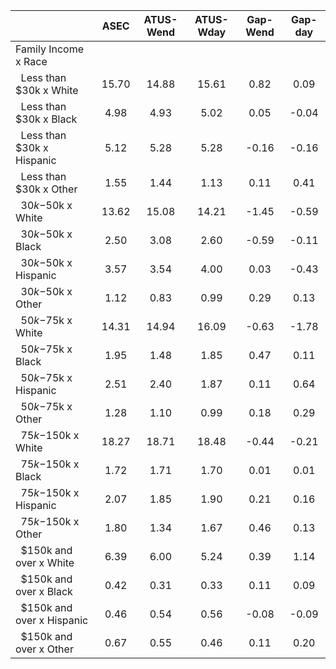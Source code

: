 
|                      |         ASEC |    ATUS-Wend |    ATUS-Wday |     Gap-Wend |      Gap-day |
| -------------------- | :----------: | :----------: | :----------: | :----------: | :----------: |
| Family Income x Race |              |              |              |              |              |
| &nbsp;&nbsp;Less than $30k x White |        15.70 |        14.88 |        15.61 |         0.82 |         0.09 |
| &nbsp;&nbsp;Less than $30k x Black |         4.98 |         4.93 |         5.02 |         0.05 |        -0.04 |
| &nbsp;&nbsp;Less than $30k x Hispanic |         5.12 |         5.28 |         5.28 |        -0.16 |        -0.16 |
| &nbsp;&nbsp;Less than $30k x Other |         1.55 |         1.44 |         1.13 |         0.11 |         0.41 |
| &nbsp;&nbsp;$30k-$50k x White |        13.62 |        15.08 |        14.21 |        -1.45 |        -0.59 |
| &nbsp;&nbsp;$30k-$50k x Black |         2.50 |         3.08 |         2.60 |        -0.59 |        -0.11 |
| &nbsp;&nbsp;$30k-$50k x Hispanic |         3.57 |         3.54 |         4.00 |         0.03 |        -0.43 |
| &nbsp;&nbsp;$30k-$50k x Other |         1.12 |         0.83 |         0.99 |         0.29 |         0.13 |
| &nbsp;&nbsp;$50k-$75k x White |        14.31 |        14.94 |        16.09 |        -0.63 |        -1.78 |
| &nbsp;&nbsp;$50k-$75k x Black |         1.95 |         1.48 |         1.85 |         0.47 |         0.11 |
| &nbsp;&nbsp;$50k-$75k x Hispanic |         2.51 |         2.40 |         1.87 |         0.11 |         0.64 |
| &nbsp;&nbsp;$50k-$75k x Other |         1.28 |         1.10 |         0.99 |         0.18 |         0.29 |
| &nbsp;&nbsp;$75k-$150k x White |        18.27 |        18.71 |        18.48 |        -0.44 |        -0.21 |
| &nbsp;&nbsp;$75k-$150k x Black |         1.72 |         1.71 |         1.70 |         0.01 |         0.01 |
| &nbsp;&nbsp;$75k-$150k x Hispanic |         2.07 |         1.85 |         1.90 |         0.21 |         0.16 |
| &nbsp;&nbsp;$75k-$150k x Other |         1.80 |         1.34 |         1.67 |         0.46 |         0.13 |
| &nbsp;&nbsp;$150k and over x White |         6.39 |         6.00 |         5.24 |         0.39 |         1.14 |
| &nbsp;&nbsp;$150k and over x Black |         0.42 |         0.31 |         0.33 |         0.11 |         0.09 |
| &nbsp;&nbsp;$150k and over x Hispanic |         0.46 |         0.54 |         0.56 |        -0.08 |        -0.09 |
| &nbsp;&nbsp;$150k and over x Other |         0.67 |         0.55 |         0.46 |         0.11 |         0.20 |

